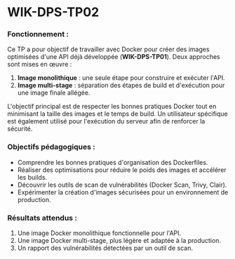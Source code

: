 # WIK-DPS-TP02

### Fonctionnement :

Ce TP a pour objectif de travailler avec Docker pour créer des images optimisées d'une API déjà développée (**WIK-DPS-TP01**). Deux approches sont mises en œuvre :  
1. **Image monolithique** : une seule étape pour construire et exécuter l'API.  
2. **Image multi-stage** : séparation des étapes de build et d'exécution pour une image finale allégée.

L'objectif principal est de respecter les bonnes pratiques Docker tout en minimisant la taille des images et le temps de build. Un utilisateur spécifique est également utilisé pour l'exécution du serveur afin de renforcer la sécurité.

### Objectifs pédagogiques :

- Comprendre les bonnes pratiques d'organisation des Dockerfiles.
- Réaliser des optimisations pour réduire le poids des images et accélérer les builds.
- Découvrir les outils de scan de vulnérabilités (Docker Scan, Trivy, Clair).
- Expérimenter la création d'images sécurisées pour un environnement de production.

### Résultats attendus :

1. Une image Docker monolithique fonctionnelle pour l'API.
2. Une image Docker multi-stage, plus légère et adaptée à la production.
3. Un rapport des vulnérabilités détectées par un outil de scan.

